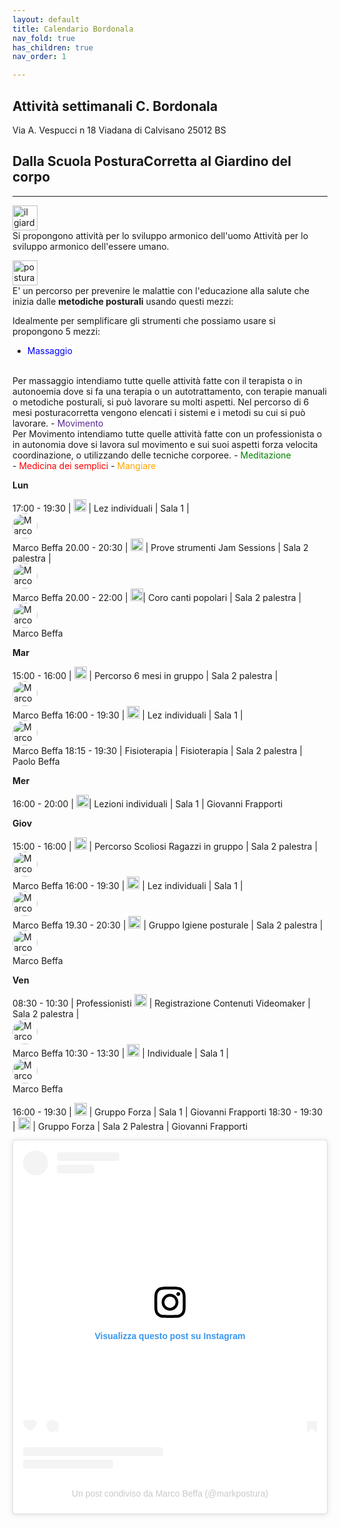 ```yaml
---
layout: default
title: Calendario Bordonala
nav_fold: true 
has_children: true
nav_order: 1

---
```



## Attività settimanali C. Bordonala 


Via A. Vespucci n 18
Viadana di Calvisano 
25012 BS


## Dalla Scuola PosturaCorretta al Giardino del corpo



    



<hr>
<img src="https://posturacorretta.org/loghi/gdc_logo.png" alt="il giardiono del corpo" style="height:40px;"><br>
Si propongono attività per lo sviluppo armonico dell'uomo
Attività per lo sviluppo armonico dell'essere umano.


<img src="https://posturacorretta.org/loghi/logo_pc.png" alt="posturacorretta" style="height:40px;"><br>
E' un percorso per prevenire le malattie con l'educazione alla salute che inizia dalle  **metodiche posturali** usando questi mezzi:


Idealmente per semplificare gli strumenti che possiamo usare si propongono 5 mezzi:

- <span style="color:blue;"> Massaggio</span>
<br>
Per massaggio intendiamo tutte quelle attività fatte con il terapista o in autonoemia dove si fa una terapia o un autotrattamento, con terapie manuali o metodiche posturali, si può lavorare su molti aspetti. Nel percorso di 6 mesi posturacorretta vengono elencati i sistemi e i metodi su cui si può lavorare.
- <span style="color:#5a2894;"> Movimento</span>
<br>
Per Movimento intendiamo tutte quelle attività fatte con un professionista o in autonomia dove si lavora sul movimento e sui suoi aspetti forza velocita coordinazione, o utilizzando delle tecniche corporee. 
- <span  style="color:green;">Meditazione</span>
<br>
- <span  style="color:red;">Medicina dei semplici</span>
- <span  style="color:orange;">Mangiare</span>









**Lun**

17:00 - 19:30 | <img src="https://posturacorretta.org/loghi/logo_pc.png" alt="posturacorretta" style="height:20px;"> | Lez individuali |  Sala 1 | <img src="https://i.pinimg.com/75x75_RS/0d/28/d9/0d28d988cb1385fe1ba644f00b5e5e7b.jpg" alt="Marco Beffa" style="height:40px; border-radius: 50%;display:flex;">Marco Beffa
20.00 - 20:30 | <img src="https://posturacorretta.org/loghi/gdc_logo.png" alt="il giardiono del corpo" style="height:20px;"> | Prove strumenti Jam Sessions |   Sala 2 palestra | <img src="https://i.pinimg.com/75x75_RS/0d/28/d9/0d28d988cb1385fe1ba644f00b5e5e7b.jpg" alt="Marco Beffa" style="height:40px; border-radius: 50%;display:flex;">Marco Beffa
20.00 - 22:00 | <img src="https://posturacorretta.org/loghi/gdc_logo.png" alt="il giardiono del corpo" style="height:20px;">| Coro canti popolari | Sala 2 palestra | <img src="https://i.pinimg.com/75x75_RS/0d/28/d9/0d28d988cb1385fe1ba644f00b5e5e7b.jpg" alt="Marco Beffa" style="height:40px; border-radius: 50%;display:flex;">Marco Beffa 

**Mar**


15:00 - 16:00 | <img src="https://posturacorretta.org/loghi/logo_pc.png" alt="posturacorretta" style="height:20px;"> | Percorso 6 mesi in gruppo | Sala 2 palestra | <img src="https://i.pinimg.com/75x75_RS/0d/28/d9/0d28d988cb1385fe1ba644f00b5e5e7b.jpg" alt="Marco Beffa" style="height:40px; border-radius: 50%;display:flex;">Marco Beffa
16:00 - 19:30 | <img src="https://posturacorretta.org/loghi/logo_pc.png" alt="posturacorretta" style="height:20px;"> | Lez individuali | Sala 1 | <img src="https://i.pinimg.com/75x75_RS/0d/28/d9/0d28d988cb1385fe1ba644f00b5e5e7b.jpg" alt="Marco Beffa" style="height:40px; border-radius: 50%;display:flex;">Marco Beffa
18:15 - 19:30 | Fisioterapia | Fisioterapia | Sala 2 palestra | Paolo Beffa



**Mer**

16:00 - 20:00 | <img src="https://posturacorretta.org/loghi/logo_pc.png" alt="posturacorretta" style="height:20px;">| Lezioni individuali | Sala 1 | Giovanni Frapporti


**Giov**

15:00 - 16:00 | <img src="https://posturacorretta.org/loghi/logo_pc.png" alt="posturacorretta" style="height:20px;"> | Percorso Scoliosi Ragazzi in gruppo | Sala 2 palestra | <img src="https://i.pinimg.com/75x75_RS/0d/28/d9/0d28d988cb1385fe1ba644f00b5e5e7b.jpg" alt="Marco Beffa" style="height:40px; border-radius: 50%;display:flex;">Marco Beffa
16:00 - 19:30 | <img src="https://posturacorretta.org/loghi/logo_pc.png" alt="posturacorretta" style="height:20px;"> | Lez individuali | Sala 1 | <img src="https://i.pinimg.com/75x75_RS/0d/28/d9/0d28d988cb1385fe1ba644f00b5e5e7b.jpg" alt="Marco Beffa" style="height:40px; border-radius: 50%;display:flex;">Marco Beffa 
19.30 - 20:30 | <img src="https://posturacorretta.org/loghi/logo_pc.png" alt="posturacorretta" style="height:20px;"> | Gruppo Igiene posturale | Sala 2 palestra | <img src="https://i.pinimg.com/75x75_RS/0d/28/d9/0d28d988cb1385fe1ba644f00b5e5e7b.jpg" alt="Marco Beffa" style="height:40px; border-radius: 50%;display:flex;">Marco Beffa

**Ven**

08:30 - 10:30 | Professionisti <img src="https://posturacorretta.org/loghi/logo_pc.png" alt="posturacorretta" style="height:20px;"> | Registrazione Contenuti Videomaker |  Sala 2 palestra | <img src="https://i.pinimg.com/75x75_RS/0d/28/d9/0d28d988cb1385fe1ba644f00b5e5e7b.jpg" alt="Marco Beffa" style="height:40px; border-radius: 50%;display:flex;">Marco Beffa
10:30 - 13:30 | <img src="https://posturacorretta.org/loghi/logo_pc.png" alt="posturacorretta" style="height:20px;"> |  Individuale | Sala 1 | <img src="https://i.pinimg.com/75x75_RS/0d/28/d9/0d28d988cb1385fe1ba644f00b5e5e7b.jpg" alt="Marco Beffa" style="height:40px; border-radius: 50%;display:flex;">Marco Beffa

16:00 - 19:30 | <img src="https://posturacorretta.org/loghi/logo_pc.png" alt="posturacorretta" style="height:20px;">   | Gruppo Forza | Sala 1 | Giovanni Frapporti
18:30 - 19:30 | <img src="https://posturacorretta.org/loghi/logo_pc.png" alt="posturacorretta" style="height:20px;">  | Gruppo Forza | Sala 2 Palestra | Giovanni Frapporti









<blockquote class="instagram-media" data-instgrm-captioned data-instgrm-permalink="https://www.instagram.com/p/C1uURjmti3j/?utm_source=ig_embed&amp;utm_campaign=loading" data-instgrm-version="14" style=" background:#FFF; border:0; border-radius:3px; box-shadow:0 0 1px 0 rgba(0,0,0,0.5),0 1px 10px 0 rgba(0,0,0,0.15); margin: 1px; max-width:540px; min-width:326px; padding:0; width:99.375%; width:-webkit-calc(100% - 2px); width:calc(100% - 2px);"><div style="padding:16px;"> <a href="https://www.instagram.com/p/C1uURjmti3j/?utm_source=ig_embed&amp;utm_campaign=loading" style=" background:#FFFFFF; line-height:0; padding:0 0; text-align:center; text-decoration:none; width:100%;" target="_blank"> <div style=" display: flex; flex-direction: row; align-items: center;"> <div style="background-color: #F4F4F4; border-radius: 50%; flex-grow: 0; height: 40px; margin-right: 14px; width: 40px;"></div> <div style="display: flex; flex-direction: column; flex-grow: 1; justify-content: center;"> <div style=" background-color: #F4F4F4; border-radius: 4px; flex-grow: 0; height: 14px; margin-bottom: 6px; width: 100px;"></div> <div style=" background-color: #F4F4F4; border-radius: 4px; flex-grow: 0; height: 14px; width: 60px;"></div></div></div><div style="padding: 19% 0;"></div> <div style="display:block; height:50px; margin:0 auto 12px; width:50px;"><svg width="50px" height="50px" viewBox="0 0 60 60" version="1.1" xmlns="https://www.w3.org/2000/svg" xmlns:xlink="https://www.w3.org/1999/xlink"><g stroke="none" stroke-width="1" fill="none" fill-rule="evenodd"><g transform="translate(-511.000000, -20.000000)" fill="#000000"><g><path d="M556.869,30.41 C554.814,30.41 553.148,32.076 553.148,34.131 C553.148,36.186 554.814,37.852 556.869,37.852 C558.924,37.852 560.59,36.186 560.59,34.131 C560.59,32.076 558.924,30.41 556.869,30.41 M541,60.657 C535.114,60.657 530.342,55.887 530.342,50 C530.342,44.114 535.114,39.342 541,39.342 C546.887,39.342 551.658,44.114 551.658,50 C551.658,55.887 546.887,60.657 541,60.657 M541,33.886 C532.1,33.886 524.886,41.1 524.886,50 C524.886,58.899 532.1,66.113 541,66.113 C549.9,66.113 557.115,58.899 557.115,50 C557.115,41.1 549.9,33.886 541,33.886 M565.378,62.101 C565.244,65.022 564.756,66.606 564.346,67.663 C563.803,69.06 563.154,70.057 562.106,71.106 C561.058,72.155 560.06,72.803 558.662,73.347 C557.607,73.757 556.021,74.244 553.102,74.378 C549.944,74.521 548.997,74.552 541,74.552 C533.003,74.552 532.056,74.521 528.898,74.378 C525.979,74.244 524.393,73.757 523.338,73.347 C521.94,72.803 520.942,72.155 519.894,71.106 C518.846,70.057 518.197,69.06 517.654,67.663 C517.244,66.606 516.755,65.022 516.623,62.101 C516.479,58.943 516.448,57.996 516.448,50 C516.448,42.003 516.479,41.056 516.623,37.899 C516.755,34.978 517.244,33.391 517.654,32.338 C518.197,30.938 518.846,29.942 519.894,28.894 C520.942,27.846 521.94,27.196 523.338,26.654 C524.393,26.244 525.979,25.756 528.898,25.623 C532.057,25.479 533.004,25.448 541,25.448 C548.997,25.448 549.943,25.479 553.102,25.623 C556.021,25.756 557.607,26.244 558.662,26.654 C560.06,27.196 561.058,27.846 562.106,28.894 C563.154,29.942 563.803,30.938 564.346,32.338 C564.756,33.391 565.244,34.978 565.378,37.899 C565.522,41.056 565.552,42.003 565.552,50 C565.552,57.996 565.522,58.943 565.378,62.101 M570.82,37.631 C570.674,34.438 570.167,32.258 569.425,30.349 C568.659,28.377 567.633,26.702 565.965,25.035 C564.297,23.368 562.623,22.342 560.652,21.575 C558.743,20.834 556.562,20.326 553.369,20.18 C550.169,20.033 549.148,20 541,20 C532.853,20 531.831,20.033 528.631,20.18 C525.438,20.326 523.257,20.834 521.349,21.575 C519.376,22.342 517.703,23.368 516.035,25.035 C514.368,26.702 513.342,28.377 512.574,30.349 C511.834,32.258 511.326,34.438 511.181,37.631 C511.035,40.831 511,41.851 511,50 C511,58.147 511.035,59.17 511.181,62.369 C511.326,65.562 511.834,67.743 512.574,69.651 C513.342,71.625 514.368,73.296 516.035,74.965 C517.703,76.634 519.376,77.658 521.349,78.425 C523.257,79.167 525.438,79.673 528.631,79.82 C531.831,79.965 532.853,80.001 541,80.001 C549.148,80.001 550.169,79.965 553.369,79.82 C556.562,79.673 558.743,79.167 560.652,78.425 C562.623,77.658 564.297,76.634 565.965,74.965 C567.633,73.296 568.659,71.625 569.425,69.651 C570.167,67.743 570.674,65.562 570.82,62.369 C570.966,59.17 571,58.147 571,50 C571,41.851 570.966,40.831 570.82,37.631"></path></g></g></g></svg></div><div style="padding-top: 8px;"> <div style=" color:#3897f0; font-family:Arial,sans-serif; font-size:14px; font-style:normal; font-weight:550; line-height:18px;">Visualizza questo post su Instagram</div></div><div style="padding: 12.5% 0;"></div> <div style="display: flex; flex-direction: row; margin-bottom: 14px; align-items: center;"><div> <div style="background-color: #F4F4F4; border-radius: 50%; height: 12.5px; width: 12.5px; transform: translateX(0px) translateY(7px);"></div> <div style="background-color: #F4F4F4; height: 12.5px; transform: rotate(-45deg) translateX(3px) translateY(1px); width: 12.5px; flex-grow: 0; margin-right: 14px; margin-left: 2px;"></div> <div style="background-color: #F4F4F4; border-radius: 50%; height: 12.5px; width: 12.5px; transform: translateX(9px) translateY(-18px);"></div></div><div style="margin-left: 8px;"> <div style=" background-color: #F4F4F4; border-radius: 50%; flex-grow: 0; height: 20px; width: 20px;"></div> <div style=" width: 0; height: 0; border-top: 2px solid transparent; border-left: 6px solid #f4f4f4; border-bottom: 2px solid transparent; transform: translateX(16px) translateY(-4px) rotate(30deg)"></div></div><div style="margin-left: auto;"> <div style=" width: 0px; border-top: 8px solid #F4F4F4; border-right: 8px solid transparent; transform: translateY(16px);"></div> <div style=" background-color: #F4F4F4; flex-grow: 0; height: 12px; width: 16px; transform: translateY(-4px);"></div> <div style=" width: 0; height: 0; border-top: 8px solid #F4F4F4; border-left: 8px solid transparent; transform: translateY(-4px) translateX(8px);"></div></div></div> <div style="display: flex; flex-direction: column; flex-grow: 1; justify-content: center; margin-bottom: 24px;"> <div style=" background-color: #F4F4F4; border-radius: 4px; flex-grow: 0; height: 14px; margin-bottom: 6px; width: 224px;"></div> <div style=" background-color: #F4F4F4; border-radius: 4px; flex-grow: 0; height: 14px; width: 144px;"></div></div></a><p style=" color:#c9c8cd; font-family:Arial,sans-serif; font-size:14px; line-height:17px; margin-bottom:0; margin-top:8px; overflow:hidden; padding:8px 0 7px; text-align:center; text-overflow:ellipsis; white-space:nowrap;"><a href="https://www.instagram.com/p/C1uURjmti3j/?utm_source=ig_embed&amp;utm_campaign=loading" style=" color:#c9c8cd; font-family:Arial,sans-serif; font-size:14px; font-style:normal; font-weight:normal; line-height:17px; text-decoration:none;" target="_blank">Un post condiviso da Marco Beffa (@markpostura)</a></p></div></blockquote> <script async src="//www.instagram.com/embed.js"></script>